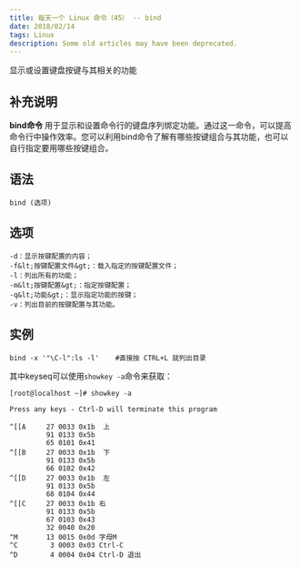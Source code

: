 ```yaml
---
title: 每天一个 Linux 命令（45） -- bind
date: 2018/02/14
tags: Linux
description: Some old articles may have been deprecated.
---
```


显示或设置键盘按键与其相关的功能

## 补充说明

**bind命令** 用于显示和设置命令行的键盘序列绑定功能。通过这一命令，可以提高命令行中操作效率。您可以利用bind命令了解有哪些按键组合与其功能，也可以自行指定要用哪些按键组合。

## 语法

``` plain
bind (选项)
```
## 选项

``` plain
-d：显示按键配置的内容；
-f&lt;按键配置文件&gt;：载入指定的按键配置文件；
-l：列出所有的功能；
-m&lt;按键配置&gt;：指定按键配置；
-q&lt;功能&gt;：显示指定功能的按键；
-v：列出目前的按键配置与其功能。
```
## 实例

``` plain
bind -x '"\C-l":ls -l'    #直接按 CTRL+L 就列出目录
```
其中keyseq可以使用`showkey -a`命令来获取：

``` plain
[root@localhost ~]# showkey -a

Press any keys - Ctrl-D will terminate this program

^[[A     27 0033 0x1b  上
         91 0133 0x5b
         65 0101 0x41
^[[B     27 0033 0x1b  下
         91 0133 0x5b
         66 0102 0x42
^[[D     27 0033 0x1b  左
         91 0133 0x5b
         68 0104 0x44
^[[C     27 0033 0x1b 右
         91 0133 0x5b
         67 0103 0x43
         32 0040 0x20
^M       13 0015 0x0d 字母M
^C        3 0003 0x03 Ctrl-C
^D        4 0004 0x04 Ctrl-D 退出
```
